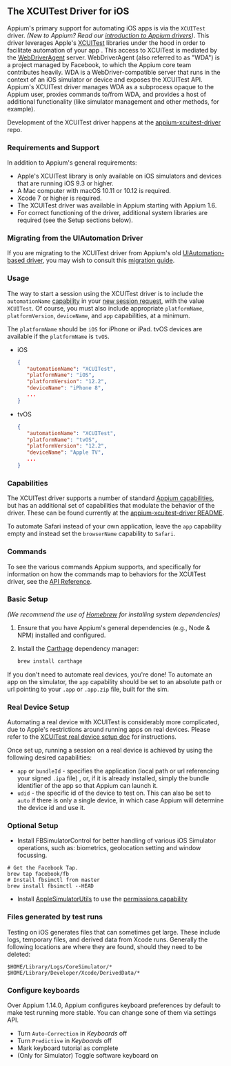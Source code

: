 ## The XCUITest Driver for iOS

Appium's primary support for automating iOS apps is via the `XCUITest` driver.
_(New to Appium? Read our [introduction to Appium drivers](#TODO))_. This driver
leverages Apple's
[XCUITest](https://developer.apple.com/library/content/documentation/DeveloperTools/Conceptual/testing_with_xcode/chapters/09-ui_testing.html)
libraries under the hood in order to facilitate automation of your app . This
access to XCUITest is mediated by the
[WebDriverAgent](https://github.com/facebook/webdriveragent) server.
WebDriverAgent (also referred to as "WDA") is a project managed by Facebook, to
which the Appium core team contributes heavily. WDA is a WebDriver-compatible
server that runs in the context of an iOS simulator or device and exposes the
XCUITest API. Appium's XCUITest driver manages WDA as a subprocess opaque to
the Appium user, proxies commands to/from WDA, and provides a host of
additional functionality (like simulator management and other methods, for
example).

Development of the XCUITest driver happens at the
[appium-xcuitest-driver](https://github.com/appium/appium-xcuitest-driver)
repo.

### Requirements and Support

In addition to Appium's general requirements:

* Apple's XCUITest library is only available on iOS simulators and devices that
  are running iOS 9.3 or higher.
* A Mac computer with macOS 10.11 or 10.12 is required.
* Xcode 7 or higher is required.
* The XCUITest driver was available in Appium starting with Appium 1.6.
* For correct functioning of the driver, additional system libraries are
  required (see the Setup sections below).

### Migrating from the UIAutomation Driver

If you are migrating to the XCUITest driver from Appium's old
[UIAutomation-based driver](/docs/en/drivers/ios-uiautomation.md), you may wish
to consult this [migration
guide](/docs/en/advanced-concepts/migrating-to-xcuitest.md).

### Usage

The way to start a session using the XCUITest driver is to include the
`automationName` [capability](#TODO) in your [new session request](#TODO), with
the value `XCUITest`. Of course, you must also include appropriate
`platformName`, `platformVersion`, `deviceName`, and `app` capabilities, at
a minimum.

The `platformName` should be `iOS` for iPhone or iPad. tvOS devices are available if the `platformName` is `tvOS`.

- iOS
   ```json
   {
      "automationName": "XCUITest",
      "platformName": "iOS",
      "platformVersion": "12.2",
      "deviceName": "iPhone 8",
      ...
   }
   ```
- tvOS
   ```json
   {
      "automationName": "XCUITest",
      "platformName": "tvOS",
      "platformVersion": "12.2",
      "deviceName": "Apple TV",
      ...
   }
   ```

### Capabilities

The XCUITest driver supports a number of standard [Appium
capabilities](/docs/en/writing-running-appium/caps.md), but has an additional
set of capabilities that modulate the behavior of the driver. These can be
found currently at the [appium-xcuitest-driver
README](https://github.com/appium/appium-xcuitest-driver#desired-capabilities).

To automate Safari instead of your own application, leave the `app` capability
empty and instead set the `browserName` capability to `Safari`.


### Commands

To see the various commands Appium supports, and specifically for information
on how the commands map to behaviors for the XCUITest driver, see the [API
Reference](#TODO).


### Basic Setup

_(We recommend the use of [Homebrew](https://brew.sh) for installing system
dependencies)_

1. Ensure that you have Appium's general dependencies (e.g., Node
   & NPM) installed and configured.
2. Install the [Carthage](https://github.com/Carthage/Carthage) dependency
   manager:

    ```bash
    brew install carthage
    ```

If you don't need to automate real devices, you're done! To automate an app on
the simulator, the `app` capability should be set to an absolute path or url
pointing to your `.app` or `.app.zip` file, built for the sim.

### Real Device Setup

Automating a real device with XCUITest is considerably more complicated, due to
Apple's restrictions around running apps on real devices. Please refer to the
[XCUITest real device setup doc](ios-xcuitest-real-devices.md) for
instructions.

Once set up, running a session on a real device is achieved by using the
following desired capabilities:

* `app` or `bundleId` - specifies the application (local path or url referencing
   your signed `.ipa` file) , or, if it is already installed, simply the bundle
   identifier of the app so that Appium can launch it.
* `udid` - the specific id of the device to test on. This can also be set to
   `auto` if there is only a single device, in which case Appium will determine
   the device id and use it.

### Optional Setup

* Install FBSimulatorControl for better handling of various iOS Simulator operations,
such as: biometrics, geolocation setting and window focussing.

```
# Get the Facebook Tap.
brew tap facebook/fb
# Install fbsimctl from master
brew install fbsimctl --HEAD
```

* Install [AppleSimulatorUtils](https://github.com/wix/AppleSimulatorUtils)
to use the [permissions capability](https://github.com/appium/appium-xcuitest-driver#desired-capabilities)

### Files generated by test runs

Testing on iOS generates files that can sometimes get large. These include
logs, temporary files, and derived data from Xcode runs. Generally the
following locations are where they are found, should they need to be deleted:

```
$HOME/Library/Logs/CoreSimulator/*
$HOME/Library/Developer/Xcode/DerivedData/*
```

### Configure keyboards
Over Appium 1.14.0, Appium configures keyboard preferences by default to make test running more stable. You can change sone of them via settings API.

- Turn `Auto-Correction` in _Keyboards_ off
- Turn `Predictive` in _Keyboards_ off
- Mark keyboard tutorial as complete
- (Only for Simulator) Toggle software keyboard on
